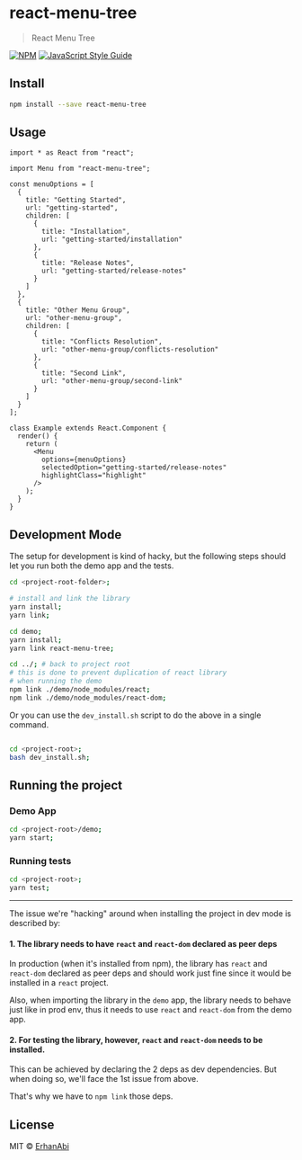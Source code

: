 # react-menu-tree

> React Menu Tree

[![NPM](https://img.shields.io/npm/v/react-menu-tree.svg)](https://www.npmjs.com/package/react-menu-tree) [![JavaScript Style Guide](https://img.shields.io/badge/code_style-standard-brightgreen.svg)](https://standardjs.com)

## Install

```bash
npm install --save react-menu-tree
```

## Usage

```tsx
import * as React from "react";

import Menu from "react-menu-tree";

const menuOptions = [
  {
    title: "Getting Started",
    url: "getting-started",
    children: [
      {
        title: "Installation",
        url: "getting-started/installation"
      },
      {
        title: "Release Notes",
        url: "getting-started/release-notes"
      }
    ]
  },
  {
    title: "Other Menu Group",
    url: "other-menu-group",
    children: [
      {
        title: "Conflicts Resolution",
        url: "other-menu-group/conflicts-resolution"
      },
      {
        title: "Second Link",
        url: "other-menu-group/second-link"
      }
    ]
  }
];

class Example extends React.Component {
  render() {
    return (
      <Menu
        options={menuOptions}
        selectedOption="getting-started/release-notes"
        highlightClass="highlight"
      />
    );
  }
}
```

## Development Mode

The setup for development is kind of hacky, but the following steps should let you run both the demo app and the tests.

```bash
cd <project-root-folder>;

# install and link the library
yarn install;
yarn link;

cd demo;
yarn install;
yarn link react-menu-tree;

cd ../; # back to project root
# this is done to prevent duplication of react library
# when running the demo
npm link ./demo/node_modules/react;
npm link ./demo/node_modules/react-dom;
```

Or you can use the `dev_install.sh` script to do the above in a single command.

```bash

cd <project-root>;
bash dev_install.sh;

```

## Running the project

### Demo App

```bash
cd <project-root>/demo;
yarn start;
```

### Running tests

```bash
cd <project-root>;
yarn test;
```

---

The issue we're "hacking" around when installing the project in dev mode is described by:

#### 1. The library needs to have `react` and `react-dom` declared as peer deps

In production (when it's installed from npm), the library has `react` and `react-dom` declared as peer deps and should work just fine since it would be installed in a `react` project.

Also, when importing the library in the `demo` app, the library needs to behave just like in prod env, thus it needs to use `react` and `react-dom` from the demo app.

#### 2. For testing the library, however, `react` and `react-dom` needs to be installed.

This can be achieved by declaring the 2 deps as dev dependencies. But when doing so, we'll face the 1st issue from above.

That's why we have to `npm link` those deps.

## License

MIT © [ErhanAbi](https://github.com/ErhanAbi)
